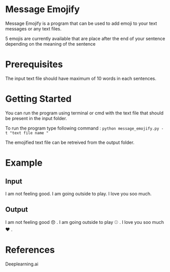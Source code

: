 # Message Emojify

Message Emojify is a program that can be used to add emoji to your text messages or any text files. 

5 emojis are currently available that are place after the end of your sentence depending on the meaning of the sentence

# Prerequisites

The input text file should have maximum of 10 words in each sentences.

# Getting Started

You can run the program using terminal or cmd with the text file that should be present in the input folder.

To run the program type following command : ``` python message_emojify.py -t "text file name " ```

The emojified text file can be retreived from the output folder.

# Example 

## Input 
I am not feeling good. I am going outside to play. I love you soo much.
## Output
I am not feeling good 😞 . I am going outside to play ⚾ . I love you soo much ❤️ .

# References

Deeplearning.ai
